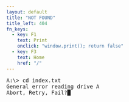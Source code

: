 ```yaml
---
layout: default
title: "NOT FOUND"
title_left: 404 
fn_keys:
  - key: F1
    text: Print
    onclick: "window.print(); return false"
  - key: F3
    text: Home
    href: "/"
---
```


<pre>
A:\> cd <span id="url">index.txt</span>
General error reading drive A
Abort, Retry, Fail?<span id="command"></span><span class="blink">█</span>
</pre>
<script>
  document.getElementById('url').innerText = document.location.pathname.slice(1).replaceAll('/', '\\')
</script>
